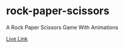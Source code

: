 # rock-paper-scissors
A Rock Paper Scissors Game With Animations

[Live Link](https://arkitecth.github.io/rock-paper-scissors/)
